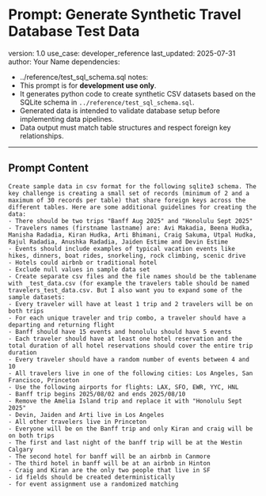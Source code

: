 # Prompt: Generate Synthetic Travel Database Test Data
version: 1.0
use_case: developer_reference
last_updated: 2025-07-31
author: Your Name
dependencies:
  - ../reference/test_sql_schema.sql
notes:
  - This prompt is for **development use only**.
  - It generates python code to create synthetic CSV datasets based on the SQLite schema in `../reference/test_sql_schema.sql`.
  - Generated data is intended to validate database setup before implementing data pipelines.
  - Data output must match table structures and respect foreign key relationships.

---

## Prompt Content
```prompt
Create sample data in csv format for the following sqlite3 schema. The key challenge is creating a small set of records (minimum of 2 and a maximum of 30 records per table) that share foreign keys across the different tables. Here are some additional guidelines for creating the data: 
- There should be two trips "Banff Aug 2025" and "Honolulu Sept 2025"
- Travelers names (firstname lastname) are: Avi Makadia, Beena Hudka, Manisha Radadia, Kiran Hudka, Arti Bhimani, Craig Sakuma, Utpal Hudka, Rajul Radadia, Anushka Radadia, Jaiden Estime and Devin Estime 
- Events should include examples of typical vacation events like hikes, dinners, boat rides, snorkeling, rock climbing, scenic drive
- Hotels could airbnb or traditional hotel
- Exclude null values in sample data set
- Create separate csv files and the file names should be the tablename with _test_data.csv (for example the travelers table should be named travelers_test_data.csv. But I also want you to expand some of the sample datasets:
- Every traveler will have at least 1 trip and 2 travelers will be on both trips
- For each unique traveler and trip combo, a traveler should have a departing and returning flight
- Banff should have 15 events and honolulu should have 5 events
- Each traveler should have at least one hotel reservation and the total duration of all hotel reservations should cover the entire trip duration
- Every traveler should have a random number of events between 4 and 10
- All travelers live in one of the following cities: Los Angeles, San Francisco, Princeton 
- Use the following airports for flights: LAX, SFO, EWR, YYC, HNL
- Banff trip begins 2025/08/02 and ends 2025/08/10
- Remove the Amelia Island trip and replace it with "Honolulu Sept 2025"
- Devin, Jaiden and Arti live in Los Angeles
- All other travelers live in Princeton
- Everyone will be on the Banff trip and only Kiran and craig will be on both trips
- The first and last night of the banff trip will be at the Westin Calgary
- The second hotel for banff will be an airbnb in Canmore
- The third hotel in banff will be at an airbnb in Hinton
- Craig and Kiran are the only two people that live in SF
- id fields should be created deterministically
- for event assignment use a randomized matching
```